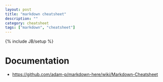 ```yaml
---
layout: post
title: "markdown cheatsheet"
description: ""
category: cheatsheet
tags: ["markdown", "cheatsheet"]
---
```

{% include JB/setup %}


# Documentation
- https://github.com/adam-p/markdown-here/wiki/Markdown-Cheatsheet
